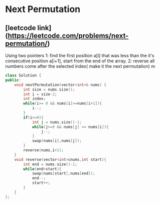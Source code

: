 # Next Permutation
## [leetcode link] (https://leetcode.com/problems/next-permutation/)

Using two pointers
    1: find the first position a[i] that was less than the it's consecutive position a[i+1], start from the end of the array.
    2: reverse all numbers come after the selected index( make it the next permutation)
m
```cpp
class Solution {
public:
    void nextPermutation(vector<int>& nums) {
        int size = nums.size();
        int i = size-2;
        int index;
        while(i>= 0 && nums[i]>=nums[i+1]){
            i--;
        }
        if(i>=0){
            int j = nums.size()-1;
            while(j>=0 && nums[j] <= nums[i]){
                j--;
            }
            swap(nums[i],nums[j]);
        }
        reverse(nums,i+1); 
    }
    void reverse(vector<int>&nums,int start){
        int end = nums.size()-1;
        while(end>start){
            swap(nums[start],nums[end]);
            end--;
            start++;
        }
    }
};
```
